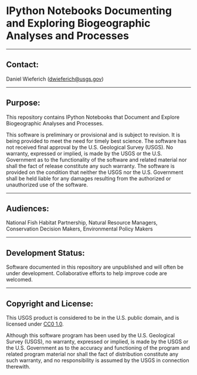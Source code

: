 IPython Notebooks Documenting and Exploring Biogeographic Analyses and Processes
===============================================================================================================

-----------
Contact:
-----------
Daniel Wieferich (dwieferich@usgs.gov)


-----------
Purpose:
-----------
This repository contains IPython Notebooks that Document and Explore Biogeographic Analyses and Processes. 

This software is preliminary or provisional and is subject to revision. It is being provided to meet the need for timely best science. The software has not received final approval by the U.S. Geological Survey (USGS). No warranty, expressed or implied, is made by the USGS or the U.S. Government as to the functionality of the software and related material nor shall the fact of release constitute any such warranty. The software is provided on the condition that neither the USGS nor the U.S. Government shall be held liable for any damages resulting from the authorized or unauthorized use of the software. 

-----------
Audiences:
-----------
National Fish Habitat Partnership, Natural Resource Managers, Conservation Decision Makers, Environmental Policy Makers


-----------
Development Status:
-------------------
Software documented in this repository are unpublished and will often be under development.  Collaborative efforts to help improve code are welcomed.


----------------------
Copyright and License:
---------------------
This USGS product is considered to be in the U.S. public domain, and is licensed under
[CC0 1.0](https://creativecommons.org/publicdomain/zero/1.0/).

Although this software program has been used by the U.S. Geological Survey (USGS), no warranty, expressed or implied,
is made by the USGS or the U.S. Government as to the accuracy and functioning of the program and related program
material nor shall the fact of distribution constitute any such warranty, and no responsibility is assumed by the
USGS in connection therewith.
